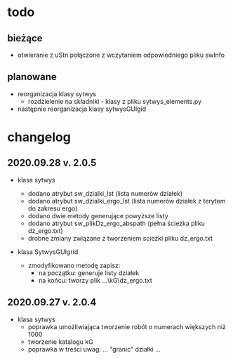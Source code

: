 todo
====

bieżące
-------
*   otwieranie z uStn połączone z wczytaniem odpowiedniego pliku
    swInfo
    
planowane 
---------
*   reorganizacja klasy sytwys
    -   rozdzielenie na składniki - klasy z pliku sytwys_elements.py    
*   następnie reorganizacja klasy sytwysGUIgid


changelog
=========

2020.09.28 v. 2.0.5
-------------------
*   klasa sytwys
    *   dodano atrybut sw_dzialki_lst 
        (lista numerów działek)
    *   dodano atrybut sw_dzialki_ergo_lst 
        (lista numerów działek z terytem do zakresu ergo)
    *   dodano dwie metody generujące powyższe listy
    *   dodano atrybut sw_plikDz_ergo_abspath
        (pełna ścieżka pliku dz_ergo.txt)
    *   drobne zmiany związane z tworzeniem scieżki pliku dz_ergo.txt
    
*   klasa SytwysGUIgrid
    *   zmodyfikowano metodę zapisz:
        - na początku: generuje listy działek
        - na końcu: tworzy plik ...\kG\dz_ergo.txt
        
2020.09.27 v. 2.0.4
-------------------
*   klasa sytwys
    *   poprawka umożliwiająca tworzenie robót o numerach większych
        niż 1000
    *   tworzenie katalogu kG
    *   poprawka w treści uwag: ... "granic" działki ...    